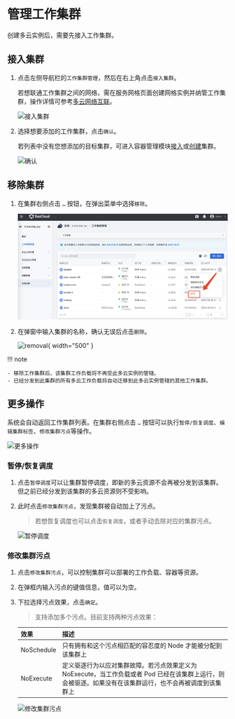 # 管理工作集群

创建多云实例后，需要先接入工作集群。

## 接入集群

1. 点击左侧导航栏的`工作集群管理`，然后在右上角点击`接入集群`。

    若想联通工作集群之间的网络，需在服务网格页面创建网格实例并纳管工作集群，操作详情可参考[多云网络互联](../mspider/user-guide/multicluster/cluster-interconnect.md)。

    ![接入集群](https://docs.daocloud.io/daocloud-docs-images/docs/kairship/images/workload-fuwu.png)

2. 选择想要添加的工作集群，点击`确认`。

    若列表中没有您想添加的目标集群，可进入容器管理模块[接入](../kpanda/user-guide/clusters/integrate-cluster.md)或[创建](../kpanda/user-guide/clusters/create-cluster.md)集群。

    ![确认](https://docs.daocloud.io/daocloud-docs-images/docs/kairship/images/joincluster02.png)

## 移除集群

1. 在集群右侧点击 `…` 按钮，在弹出菜单中选择`移除`。

    ![removal](images/cluster01.png)

2. 在弹窗中输入集群的名称，确认无误后点击`删除`。

    ![removal](https://docs.daocloud.io/daocloud-docs-images/docs/kairship/images/removecl02.png){ width="500" }

!!! note

    - 移除工作集群后，该集群工作负载将不再受此多云实例的管辖。
    - 已经分发到此集群的所有多云工作负载将自动迁移到此多云实例管辖的其他工作集群。

## 更多操作

系统会自动返回工作集群列表。在集群右侧点击 `…` 按钮可以执行`暂停/恢复调度`、`编辑集群标签`、`修改集群污点`等操作。

![更多操作](https://docs.daocloud.io/daocloud-docs-images/docs/kairship/images/joincluster03.png)

### 暂停/恢复调度

1. 点击`暂停调度`可以让集群暂停调度，即新的多云资源不会再被分发到该集群。但之前已经分发到该集群的多云资源则不受影响。

2. 此时点击`修改集群污点`，发现集群被自动加上了污点。

    > 若想恢复调度也可以点击`恢复调度`，或者手动去除对应的集群污点。

    ![暂停调度](https://docs.daocloud.io/daocloud-docs-images/docs/kairship/images/joincluster04.png)

### 修改集群污点

1. 点击`修改集群污点`，可以控制集群可以部署的工作负载、容器等资源。
2. 在弹框内输入污点的键值信息，值可以为空。
3. 下拉选择污点效果，点击`确定`。

    > 支持添加多个污点。目前支持两种污点效果：

    | 效果       | 描述                                                         |
    | ---------- | ------------------------------------------------------------ |
    | NoSchedule | 只有拥有和这个污点相匹配的容忍度的 Node 才能被分配到该集群上 |
    | NoExecute  | 定义驱逐行为以应对集群故障。若污点效果定义为 NoExecute，当工作负载或者 Pod 已经在该集群上运行，则会被驱逐。如果没有在该集群运行，也不会再被调度到该集群上 |

    ![修改集群污点](https://docs.daocloud.io/daocloud-docs-images/docs/kairship/images/joincluster05.png)
